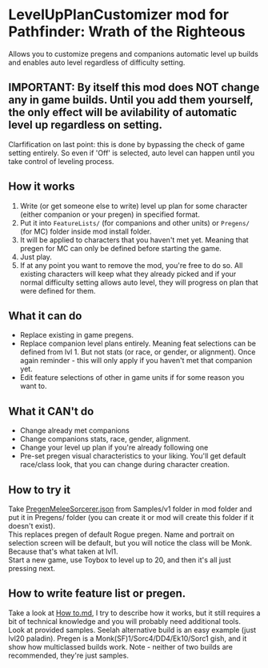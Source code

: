 ﻿# LevelUpPlanCustomizer mod for Pathfinder: Wrath of the Righteous 

Allows you to customize pregens and companions automatic level up builds and enables auto level regardless of difficulty setting.

## IMPORTANT: By itself this mod does NOT change any in game builds. Until you add them yourself, the only effect will be avilability of automatic level up regardless on setting.

Clarfification on last point: this is done by bypassing the check of game setting entirely. So even if 'Off' is selected, auto level can happen until you take control of leveling process.


## How it works

1. Write (or get someone else to write) level up plan for some character (either companion or your pregen) in specified format.
2. Put it into `FeatureLists/` (for companions and other units) or `Pregens/` (for MC) folder inside mod install folder.  
3. It will be applied to characters that you haven't met yet. Meaning that pregen for MC can only be defined before starting the game.
4. Just play.
5. If at any point you want to remove the mod, you're free to do so. All existing characters will keep what they already picked and if your normal difficulty setting allows auto level, they will progress on plan that were defined for them.

## What it can do
- Replace existing in game pregens.
- Replace companion level plans entirely. Meaning feat selections can be defined from lvl 1. But not stats (or race, or gender, or alignment). Once again reminder - this will only apply if you haven't met that companion yet.   
- Edit feature selections of other in game units if for some reason you want to.

## What it CAN't do
- Change already met companions
- Change companions stats, race, gender, alignment.
- Change your level up plan if you're already following one
- Pre-set pregen visual characteristics to your liking. You'll get default race/class look, that you can change during character creation.

## How to try it 

Take [PregenMeleeSorcerer.json](LevelUpPlanCustomizer/Sample/v1/PregenMeleeSorcerer.json) from Samples/v1 folder in mod folder and put it in Pregens/ folder (you can create it or mod will create this folder if it doesn't exist).  
This replaces pregen of default Rogue pregen. Name and portrait on selection screen will be default, but you will notice the class will be Monk. Because that's what taken at lvl1.  
Start a new game, use Toybox to level up to 20, and then it's all just pressing next.


## How to write feature list or pregen.  
Take a look at [How to.md](/How%20to.md), I try to describe how it works, but it still requires a bit of technical knowledge and you will probably need additional tools.   
Look at provided samples. Seelah alternative build is an easy example (just lvl20 paladin). Pregen is a Monk(SF)1/Sorc4/DD4/Ek10/Sorc1 gish, and it show how multiclassed builds work. Note - neither of two builds are recommended, they're just samples.